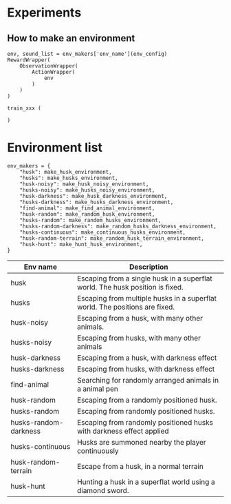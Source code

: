 # Experiments

## How to make an environment

```
env, sound_list = env_makers['env_name'](env_config)
RewardWrapper(
    ObservationWrapper(
        ActionWrapper(
            env
        )
    )
)

train_xxx (

)
```

# Environment list

```
env_makers = {
    "husk": make_husk_environment,
    "husks": make_husks_environment,
    "husk-noisy": make_husk_noisy_environment,
    "husks-noisy": make_husks_noisy_environment,
    "husk-darkness": make_husk_darkness_environment,
    "husks-darkness": make_husks_darkness_environment,
    "find-animal": make_find_animal_environment,
    "husk-random": make_random_husk_environment,
    "husks-random": make_random_husks_environment,
    "husks-random-darkness": make_random_husks_darkness_environment,
    "husks-continuous": make_continuous_husks_environment,
    "husk-random-terrain": make_random_husk_terrain_environment,
    "husk-hunt": make_hunt_husk_environment,
}
```

| Env name              | Description                                                                   |
|-----------------------|-------------------------------------------------------------------------------|
| husk                  | Escaping from a single husk in a superflat world. The husk position is fixed. |
| husks                 | Escaping from multiple husks in a superflat world. The positions are fixed.   |
| husk-noisy            | Escaping from a husk, with many other animals.                                |
| husks-noisy           | Escaping from husks, with many other animals                                  |
| husk-darkness         | Escaping from a husk, with darkness effect                                    |
| husks-darkness        | Escaping from husks, with darkness effect                                     |
| find-animal           | Searching for randomly arranged animals in a animal pen                       |
| husk-random           | Escaping from a randomly positioned husk.                                     |
| husks-random          | Escaping from randomly positioned husks.                                      |
| husks-random-darkness | Escaping from randomly positioned husks with darkness effect applied          |
| husks-continuous      | Husks are summoned nearby the player continuously                             |
| husk-random-terrain   | Escape from a husk, in a normal terrain                                       |
| husk-hunt             | Hunting a husk in a superflat world using a diamond sword.                    |


